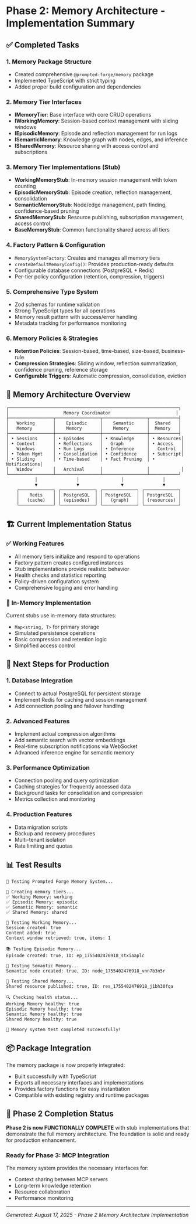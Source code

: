 # Phase 2: Memory Architecture - Implementation Summary

## ✅ Completed Tasks

### 1. Memory Package Structure
- Created comprehensive `@prompted-forge/memory` package
- Implemented TypeScript with strict typing
- Added proper build configuration and dependencies

### 2. Memory Tier Interfaces
- **IMemoryTier**: Base interface with core CRUD operations
- **IWorkingMemory**: Session-based context management with sliding windows
- **IEpisodicMemory**: Episode and reflection management for run logs
- **ISemanticMemory**: Knowledge graph with nodes, edges, and inference
- **ISharedMemory**: Resource sharing with access control and subscriptions

### 3. Memory Tier Implementations (Stub)
- **WorkingMemoryStub**: In-memory session management with token counting
- **EpisodicMemoryStub**: Episode creation, reflection management, consolidation
- **SemanticMemoryStub**: Node/edge management, path finding, confidence-based pruning
- **SharedMemoryStub**: Resource publishing, subscription management, access control
- **BaseMemoryStub**: Common functionality shared across all tiers

### 4. Factory Pattern & Configuration
- `MemorySystemFactory`: Creates and manages all memory tiers
- `createDefaultMemoryConfig()`: Provides production-ready defaults
- Configurable database connections (PostgreSQL + Redis)
- Per-tier policy configuration (retention, compression, triggers)

### 5. Comprehensive Type System
- Zod schemas for runtime validation
- Strong TypeScript types for all operations
- Memory result pattern with success/error handling
- Metadata tracking for performance monitoring

### 6. Memory Policies & Strategies
- **Retention Policies**: Session-based, time-based, size-based, business-rule
- **Compression Strategies**: Sliding window, reflection summarization, confidence pruning, reference storage
- **Configurable Triggers**: Automatic compression, consolidation, eviction

## 🧠 Memory Architecture Overview

```
┌─────────────────────────────────────────────────────────────────┐
│                     Memory Coordinator                         │
├─────────────────┬─────────────────┬─────────────────┬───────────┤
│   Working       │    Episodic     │    Semantic     │  Shared   │
│   Memory        │    Memory       │    Memory       │  Memory   │
├─────────────────┼─────────────────┼─────────────────┼───────────┤
│ • Sessions      │ • Episodes      │ • Knowledge     │ • Resources│
│ • Context       │ • Reflections   │   Graph         │ • Access   │
│   Windows       │ • Run Logs      │ • Inference     │   Control  │
│ • Token Mgmt    │ • Consolidation │ • Confidence    │ • Subscript│
│ • Sliding       │ • Time-based    │ • Fact Pruning  │ • Notifications│
│   Window        │   Archival      │                 │            │
└─────────────────┴─────────────────┴─────────────────┴───────────┘
           │               │                │               │
           ▼               ▼                ▼               ▼
    ┌─────────────┐ ┌─────────────┐ ┌─────────────┐ ┌─────────────┐
    │    Redis    │ │ PostgreSQL  │ │ PostgreSQL  │ │ PostgreSQL  │
    │   (cache)   │ │ (episodes)  │ │   (graph)   │ │ (resources) │
    └─────────────┘ └─────────────┘ └─────────────┘ └─────────────┘
```

## 🏗️ Current Implementation Status

### ✅ Working Features
- All memory tiers initialize and respond to operations
- Factory pattern creates configured instances
- Stub implementations provide realistic behavior
- Health checks and statistics reporting
- Policy-driven configuration system
- Comprehensive logging and error handling

### 🔄 In-Memory Implementation
Current stubs use in-memory data structures:
- `Map<string, T>` for primary storage
- Simulated persistence operations
- Basic compression and retention logic
- Simplified access control

## 🚀 Next Steps for Production

### 1. Database Integration
- Connect to actual PostgreSQL for persistent storage
- Implement Redis for caching and session management
- Add connection pooling and failover handling

### 2. Advanced Features
- Implement actual compression algorithms
- Add semantic search with vector embeddings
- Real-time subscription notifications via WebSocket
- Advanced inference engine for semantic memory

### 3. Performance Optimization
- Connection pooling and query optimization
- Caching strategies for frequently accessed data
- Background tasks for consolidation and compression
- Metrics collection and monitoring

### 4. Production Features
- Data migration scripts
- Backup and recovery procedures
- Multi-tenant isolation
- Rate limiting and quotas

## 📊 Test Results

```
🧠 Testing Prompted Forge Memory System...

📝 Creating memory tiers...
✅ Working Memory: working
✅ Episodic Memory: episodic
✅ Semantic Memory: semantic
✅ Shared Memory: shared

💭 Testing Working Memory...
Session created: true
Content added: true
Context window retrieved: true, items: 1

📚 Testing Episodic Memory...
Episode created: true, ID: ep_1755402476918_stxiaaplc

🧠 Testing Semantic Memory...
Semantic node created: true, ID: node_1755402476918_vnn7b3n5r

🤝 Testing Shared Memory...
Shared resource published: true, ID: res_1755402476918_j1bh30fqa

🔍 Checking health status...
Working Memory healthy: true
Episodic Memory healthy: true
Semantic Memory healthy: true
Shared Memory healthy: true

🎉 Memory system test completed successfully!
```

## 📦 Package Integration

The memory package is now properly integrated:
- Built successfully with TypeScript
- Exports all necessary interfaces and implementations
- Provides factory functions for easy instantiation
- Compatible with existing registry and runtime packages

## 🎯 Phase 2 Completion Status

**Phase 2 is now FUNCTIONALLY COMPLETE** with stub implementations that demonstrate the full memory architecture. The foundation is solid and ready for production enhancement.

### Ready for Phase 3: MCP Integration
The memory system provides the necessary interfaces for:
- Context sharing between MCP servers
- Long-term knowledge retention
- Resource collaboration
- Performance monitoring

---

*Generated: August 17, 2025 - Phase 2 Memory Architecture Implementation*
